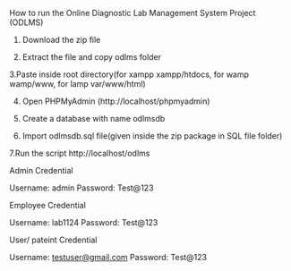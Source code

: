 How to run the Online Diagnostic Lab Management System Project (ODLMS)
1. Download the zip file

2. Extract the file and copy odlms folder

3.Paste inside root directory(for xampp xampp/htdocs, for wamp wamp/www, for lamp var/www/html)

4. Open PHPMyAdmin (http://localhost/phpmyadmin)

5. Create a database with name odlmsdb

6. Import odlmsdb.sql file(given inside the zip package in SQL file folder)

7.Run the script http://localhost/odlms

Admin Credential

Username: admin
Password: Test@123

Employee Credential

Username: lab1124
Password: Test@123


User/ pateint Credential

Username: testuser@gmail.com
Password: Test@123
